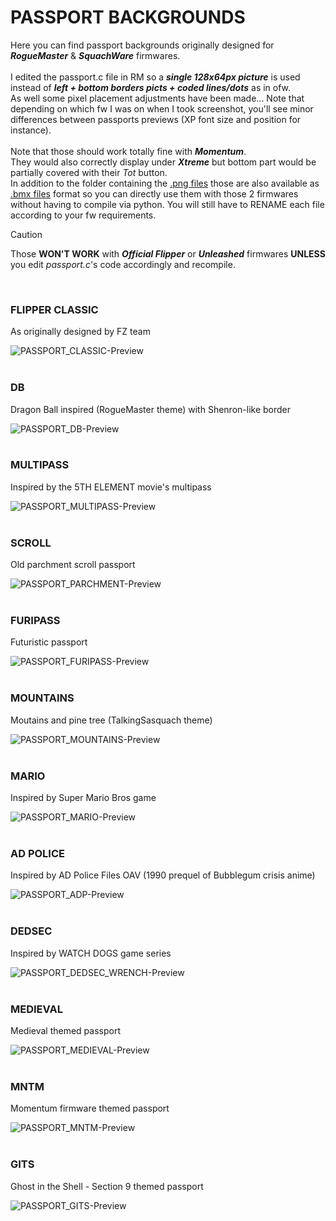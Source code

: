 # PASSPORT BACKGROUNDS

Here you can find passport backgrounds originally designed for ***RogueMaster*** & ***SquachWare*** firmwares.<BR><BR>
I edited the passport.c file in RM so a <i><b>single 128x64px picture</b></i> is used instead of <i><b>left + bottom borders picts + coded lines/dots</b></i> as in ofw.<BR>
As well some pixel placement adjustments have been made... Note that depending on which fw I was on when I took screenshot, you'll see minor differences between passports previews (XP font size and position for instance).<BR><BR>
Note that those should work totally fine with ***Momentum***.<BR>
They would also correctly display under ***Xtreme*** but bottom part would be partially covered with their *Tot* button.<BR>
In addition to the folder containing the [.png files](https://github.com/Kuronons/FZ_graphics/tree/main/Passport%20background/Passports%20(.png%20files%20-%20128x64px)) those are also available as [.bmx files](https://github.com/Kuronons/FZ_graphics/tree/main/Passport%20background/Passports%20(.bmx%20files%20-%20128x64px)) format so you can directly use them with those 2 firmwares without having to compile via python. You will still have to RENAME each file according to your fw requirements.
> [!CAUTION]
> Those **WON'T WORK** with ***Official Flipper*** or ***Unleashed*** firmwares **UNLESS** you edit *passport.c*'s code accordingly and recompile.
<BR>

### FLIPPER CLASSIC
As originally designed by FZ team

![PASSPORT_CLASSIC-Preview](https://user-images.githubusercontent.com/110337784/206856907-2d3c398c-aa4d-4259-b27c-c28027fc9606.jpg)
<BR>
<BR>
    
### DB
Dragon Ball inspired (RogueMaster theme) with Shenron-like border
    
![PASSPORT_DB-Preview](https://user-images.githubusercontent.com/110337784/206856922-4d8a8c0e-d2d7-4088-b8c1-d0014975f7db.jpg)
<BR>
<BR>
    
### MULTIPASS
Inspired by the 5TH ELEMENT movie's multipass
    
![PASSPORT_MULTIPASS-Preview](https://user-images.githubusercontent.com/110337784/206856932-d32bafd1-bf56-4035-8ddd-e9e171e8274c.jpg)
<BR>
<BR>
    
### SCROLL
Old parchment scroll passport
    
![PASSPORT_PARCHMENT-Preview](https://user-images.githubusercontent.com/110337784/206856947-1804f73f-4e3d-4a91-a829-9d442af13579.jpg)
<BR>
<BR>
    
### FURIPASS
Futuristic passport

![PASSPORT_FURIPASS-Preview](https://github.com/Kuronons/FZ_graphics/assets/110337784/b85c5356-b980-425f-8a1b-3854c60969bd)
<BR>
<BR>

### MOUNTAINS
Moutains and pine tree (TalkingSasquach theme)
    
![PASSPORT_MOUNTAINS-Preview](https://user-images.githubusercontent.com/110337784/211124799-1849ef22-c5b0-4573-b62c-44f000b82eeb.jpg)
<BR>
<BR>

### MARIO
Inspired by Super Mario Bros game
    
![PASSPORT_MARIO-Preview](https://user-images.githubusercontent.com/110337784/210186434-4254d10a-4af8-46a6-b8f8-822f19df0af4.jpg)
<BR>
<BR>

### AD POLICE
Inspired by AD Police Files OAV (1990 prequel of Bubblegum crisis anime)
    
![PASSPORT_ADP-Preview](https://github.com/Kuronons/FZ_graphics/assets/110337784/b48b3ec9-750e-4d69-8478-f0043b7f30b4)
<BR>
<BR>

### DEDSEC
Inspired by WATCH DOGS game series
  
![PASSPORT_DEDSEC_WRENCH-Preview](https://github.com/Kuronons/FZ_graphics/assets/110337784/288d602e-de32-4fb3-b2cd-61f12d35f0dc)
<BR>
<BR>

### MEDIEVAL
Medieval themed passport
  
![PASSPORT_MEDIEVAL-Preview](https://github.com/Kuronons/FZ_graphics/assets/110337784/0ff67a77-8729-4ced-b432-c4e5611593bf)
<BR>
<BR>

### MNTM
Momentum firmware themed passport

![PASSPORT_MNTM-Preview](https://github.com/Kuronons/FZ_graphics/assets/110337784/664faab0-4451-4b18-bac8-af3eca08288d)
<BR>
<BR>

### GITS
Ghost in the Shell - Section 9 themed passport

![PASSPORT_GITS-Preview](https://github.com/Kuronons/FZ_graphics/assets/110337784/c7eb631f-e6e2-4a8e-956d-92e2292165ee)
<BR>
<BR>
